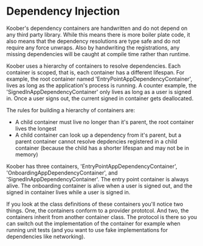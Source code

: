 #  Dependency Injection

Koober's dependency containers are handwritten and do not depend on any third party library. While this means there is more boiler plate code, it also means that the dependency resolutions are type safe and do not require any force unwraps. Also by handwriting the registrations, any missing dependencies will be caught at compile time rather than runtime.

Koober uses a hierarchy of containers to resolve dependencies. Each container is scoped, that is, each container has a different lifespan. For example, the root container named 'EntryPointAppDependencyContainer', lives as long as the application's process is running. A counter example, the 'SignedInAppDependencyContainer' only lives as long as a user is signed in. Once a user signs out, the current signed in container gets deallocated.

The rules for building a hierarchy of containers are:

- A child container must live no longer than it's parent, the root container lives the longest
- A child container can look up a dependency from it's parent, but a parent container cannot resolve depdencies registered in a child container (because the child has a shorter lifespan and may not be in memory)

Koober has three containers, 'EntryPointAppDependencyContainer', 'OnboardingAppDependencyContainer', and 'SignedInAppDependencyContainer'. The entry point container is always alive. The onboarding container is alive when a user is signed out, and the signed in container lives while a user is signed in.

If you look at the class definitions of these containers you'll notice two things. One, the containers conform to a provider prototcol. And two, the containers inherit from another container class. The protocol is there so you can switch out the implementation of the container for example when running unit tests (and you want to use fake implementations for dependencies like networking).




